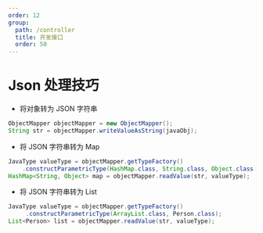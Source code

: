 ```yaml
---
order: 12
group:
  path: /controller
  title: 开发接口
  order: 50
---
```


# Json 处理技巧

- 将对象转为 JSON 字符串

```java
ObjectMapper objectMapper = new ObjectMapper();
String str = objectMapper.writeValueAsString(javaObj);
```

- 将 JSON 字符串转为 Map

```java
JavaType valueType = objectMapper.getTypeFactory()
    .constructParametricType(HashMap.class, String.class, Object.class);
HashMap<String, Object> map = objectMapper.readValue(str, valueType);
```

- 将 JSON 字符串转为 List

```java
JavaType valueType = objectMapper.getTypeFactory()
     .constructParametricType(ArrayList.class, Person.class);
List<Person> list = objectMapper.readValue(str, valueType);
```
